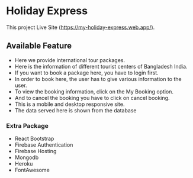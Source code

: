 # Holiday Express

This project Live Site (https://my-holiday-express.web.app/).

## Available Feature
- Here we provide international tour packages.
- Here is the information of different tourist centers of Bangladesh India.
- If you want to book a package here, you have to login first.
- In order to book here, the user has to give various information to the user.
- To view the booking information, click on the My Booking option.
- And to cancel the booking you have to click on cancel booking.
- This is a mobile and desktop responsive site.
- The data served here is shown from the database

### Extra Package
- React Bootstrap
- Firebase Authentication
- Firebase Hosting
- Mongodb
- Heroku
- FontAwesome


